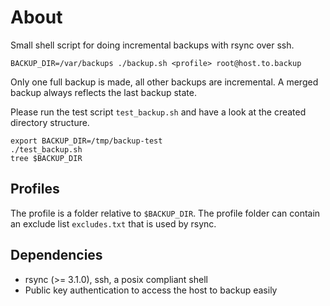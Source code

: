About
==============
Small shell script for doing incremental backups with rsync over ssh.

```
BACKUP_DIR=/var/backups ./backup.sh <profile> root@host.to.backup
```

Only one full backup is made, all other backups are incremental.
A merged backup always reflects the last backup state.

Please run the test script `test_backup.sh` and have a look at the
created directory structure.

```
export BACKUP_DIR=/tmp/backup-test
./test_backup.sh
tree $BACKUP_DIR
```

Profiles
---------------
The profile is a folder relative to `$BACKUP_DIR`.
The profile folder can contain an exclude list
`excludes.txt` that is used by rsync.


Dependencies
---------------

* rsync (>= 3.1.0), ssh, a posix compliant shell 
* Public key authentication to access the host to backup easily
